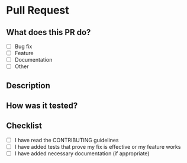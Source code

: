 # Pull Request

## What does this PR do?
- [ ] Bug fix
- [ ] Feature
- [ ] Documentation
- [ ] Other

## Description
<!-- Please include a summary of the change and which issue is fixed. -->

## How was it tested?
<!-- Describe the tests you ran and how you verified your changes. -->

## Checklist
- [ ] I have read the CONTRIBUTING guidelines
- [ ] I have added tests that prove my fix is effective or my feature works
- [ ] I have added necessary documentation (if appropriate)
